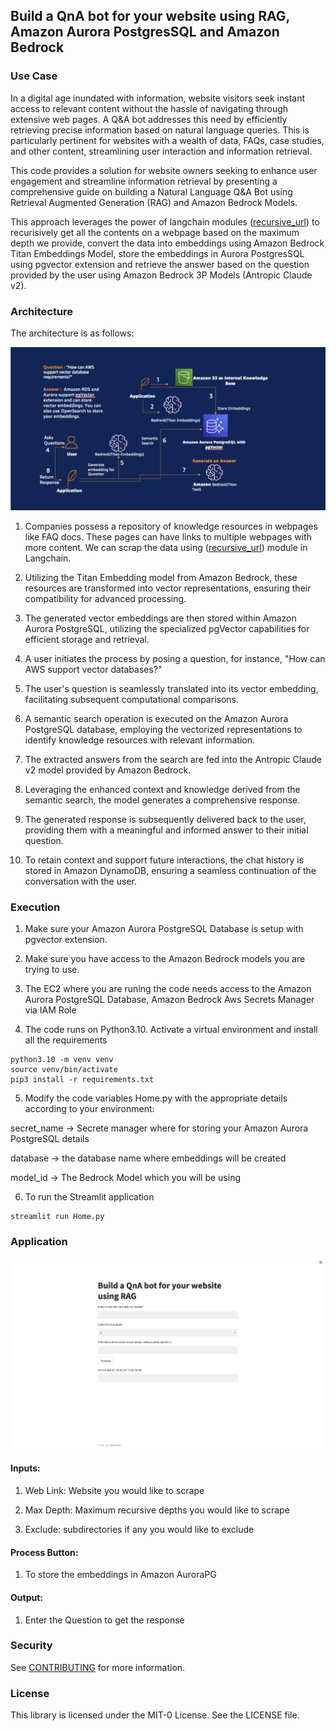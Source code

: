 ## Build a QnA bot for your website using RAG, Amazon Aurora PostgresSQL and Amazon Bedrock

### Use Case

In a digital age inundated with information, website visitors seek instant access to relevant content without the hassle of navigating through extensive web pages. A Q&A bot addresses this need by efficiently retrieving precise information based on natural language queries. This is particularly pertinent for websites with a wealth of data, FAQs, case studies, and other content, streamlining user interaction and information retrieval.

This code provides a solution for website owners seeking to enhance user engagement and streamline information retrieval by presenting a comprehensive guide on building a Natural Language Q&A Bot using Retrieval Augmented Generation (RAG) and Amazon Bedrock Models.

This approach leverages the power of langchain modules ([recursive_url](https://python.langchain.com/docs/integrations/document_loaders/recursive_url)) to recurisively get all the contents on a webpage based on the maximum depth we provide, convert the data into embeddings using Amazon Bedrock Titan Embeddings Model, store the embeddings in Aurora PostgresSQL using pgvector extension and retrieve the answer based on the question provided by the user using Amazon Bedrock 3P Models (Antropic Claude v2).

### Architecture

The architecture is as follows:

![Architecture Diagram](images/Architecture.png)

1. Companies possess a repository of knowledge resources in webpages like FAQ docs. These pages can have links to multiple webpages with more content. We can scrap the data using ([recursive_url](https://python.langchain.com/docs/integrations/document_loaders/recursive_url)) module in Langchain.  

2. Utilizing the Titan Embedding model from Amazon Bedrock, these resources are transformed into vector representations, ensuring their compatibility for advanced processing.

3. The generated vector embeddings are then stored within Amazon Aurora PostgreSQL, utilizing the specialized pgVector capabilities for efficient storage and retrieval.

4. A user initiates the process by posing a question, for instance, "How can AWS support vector databases?"

5. The user's question is seamlessly translated into its vector embedding, facilitating subsequent computational comparisons.

6. A semantic search operation is executed on the Amazon Aurora PostgreSQL database, employing the vectorized representations to identify knowledge resources with relevant
information.

7. The extracted answers from the search are fed into the Antropic Claude v2 model provided by Amazon Bedrock.

8. Leveraging the enhanced context and knowledge derived from the semantic search, the model generates a comprehensive response.

9. The generated response is subsequently delivered back to the user, providing them with a meaningful and informed answer to their initial question.

10. To retain context and support future interactions, the chat history is stored in Amazon DynamoDB, ensuring a seamless continuation of the conversation with the user.

### Execution

1. Make sure your Amazon Aurora PostgreSQL Database is setup with pgvector extension.

2. Make sure you have access to the Amazon Bedrock models you are trying to use.

3. The EC2 where you are runing the code needs access to the Amazon Aurora PostgreSQL Database, Amazon Bedrock Aws Secrets Manager via IAM Role

4. The code runs on Python3.10. Activate a virtual environment and install all the requirements
```
python3.10 -m venv venv
source venv/bin/activate
pip3 install -r requirements.txt
```

5. Modify the code variables Home.py with the appropriate details according to your environment: 

secret_name -> Secrete manager where for storing your Amazon Aurora PostgreSQL details

database -> the database name where embeddings will be created

model_id -> The Bedrock Model which you will be using

6. To run the Streamlit application
```
streamlit run Home.py
```

### Application
![Application](images/Output.png)

#### Inputs: 
1. Web Link: Website you would like to scrape

2. Max Depth: Maximum recursive depths you would like to scrape

3. Exclude: subdirectories if any you would like to exclude

#### Process Button:
1. To store the embeddings in Amazon AuroraPG

#### Output:
1. Enter the Question to get the response

### Security

See [CONTRIBUTING](CONTRIBUTING.md#security-issue-notifications) for more information.

### License

This library is licensed under the MIT-0 License. See the LICENSE file.

